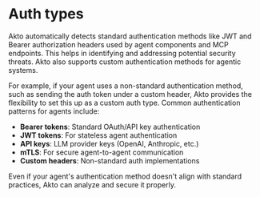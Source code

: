 # Auth types

Akto automatically detects standard authentication methods like JWT and Bearer authorization headers used by agent components and MCP endpoints. This helps in identifying and addressing potential security threats. Akto also supports custom authentication methods for agentic systems.

For example, if your agent uses a non-standard authentication method, such as sending the auth token under a custom header, Akto provides the flexibility to set this up as a custom auth type. Common authentication patterns for agents include:

- **Bearer tokens**: Standard OAuth/API key authentication
- **JWT tokens**: For stateless agent authentication
- **API keys**: LLM provider keys (OpenAI, Anthropic, etc.)
- **mTLS**: For secure agent-to-agent communication
- **Custom headers**: Non-standard auth implementations

Even if your agent's authentication method doesn't align with standard practices, Akto can analyze and secure it properly.
